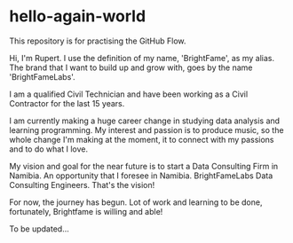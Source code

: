 # hello-again-world
This repository is for practising the GitHub Flow.

Hi, I'm Rupert. I use the definition of my name, 'BrightFame', as my alias.
The brand that I want to build up and grow with, goes by the name 'BrightFameLabs'.

I am a qualified Civil Technician and have been working as a Civil Contractor for the last 15 years.

I am currently making a huge career change in studying data analysis and learning programming. My interest and passion is to produce music, so the whole change I'm making at the moment, it to connect with my passions and to do what I love.

My vision and goal for the near future  is to start a Data Consulting Firm in Namibia. An opportunity that I foresee in Namibia. 
BrightFameLabs Data Consulting Engineers. That's the vision!

For now, the journey has begun. Lot of work and learning to be done, fortunately, Brightfame is willing and able!

To be updated...
